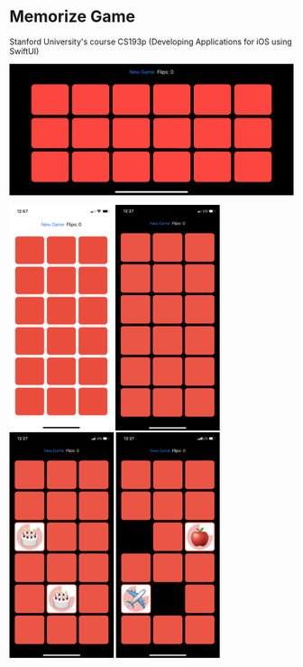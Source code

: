 # Memorize Game
Stanford University's course CS193p (Developing Applications for iOS using SwiftUI)

<img src="/Screenshots/screencast.gif" alt="" width="600">

<img src="/Screenshots/screenshot_01.png" alt="" height="400"> <img src="/Screenshots/screenshot_02.png" alt="" height="400"> <img src="/Screenshots/screenshot_03.png" alt="" height="400"> <img src="/Screenshots/screenshot_04.png" alt="" height="400">
